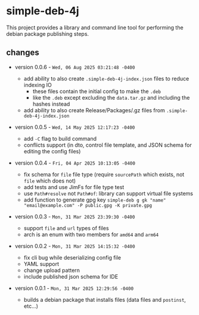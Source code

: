 # simple-deb-4j

This project provides a library and command line tool for performing the debian package publishing steps.

## changes

* version 0.0.6 - `Wed, 06 Aug 2025 03:21:48 -0400`
  * add ability to also create `.simple-deb-4j-index.json` files to reduce indexing IO
    * these files contain the initial config to make the `.deb`
    * like the `.deb` except excluding the `data.tar.gz` and including the hashes instead
  * add ability to also create Release/Packages/.gz files from `.simple-deb-4j-index.json`

* version 0.0.5 - `Wed, 14 May 2025 12:17:23 -0400`
  * add `-C` flag to build command
  * conflicts support (in dto, control file template, and JSON schema for editing the config files)

* version 0.0.4 - `Fri, 04 Apr 2025 10:13:05 -0400`
  * fix schema for `file` file type (require `sourcePath` which exists, not `file` which does not)
  * add tests and use JimFs for file type test
  * use `Path#resolve` not `Path#of`: library can support virtual file systems
  * add function to generate gpg key `simple-deb g gk "name" "email@example.com" -P public.gpg -K private.gpg`

* version 0.0.3 - `Mon, 31 Mar 2025 23:39:30 -0400`
  * support `file` and `url` types of files
  * arch is an enum with two members for `amd64` and `arm64`

* version 0.0.2 - `Mon, 31 Mar 2025 14:15:32 -0400`
  * fix cli bug while deserializing config file
  * YAML support
  * change upload pattern
  * include published json schema for IDE

* version 0.0.1 - `Mon, 31 Mar 2025 12:29:56 -0400`
  * builds a debian package that installs files (data files and `postinst`, etc...)
